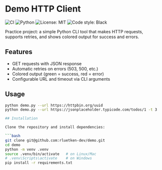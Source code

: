 # Demo HTTP Client
![CI](https://github.com/rluetken-dev/demo/actions/workflows/ci.yml/badge.svg)
![Python](https://img.shields.io/badge/python-3.12%2B-blue)
![License: MIT](https://img.shields.io/badge/License-MIT-green.svg)
![Code style: Black](https://img.shields.io/badge/code%20style-black-000000.svg)

Practice project: a simple Python CLI tool that makes HTTP requests, 
supports retries, and shows colored output for success and errors. 

## Features
- GET requests with JSON response
- Automatic retries on errors (503, 500, etc.)
- Colored output (green = success, red = error)
- Configurable URL and timeout via CLI arguments

## Usage
```bash
python demo.py --url https://httpbin.org/uuid
python demo.py --url https://jsonplaceholder.typicode.com/todos/1 -t 3

## Installation

Clone the repository and install dependencies:

```bash
git clone git@github.com:rluetken-dev/demo.git
cd demo
python -m venv .venv
source .venv/bin/activate   # on Linux/Mac
# .venv\Scripts\activate    # on Windows
pip install -r requirements.txt
